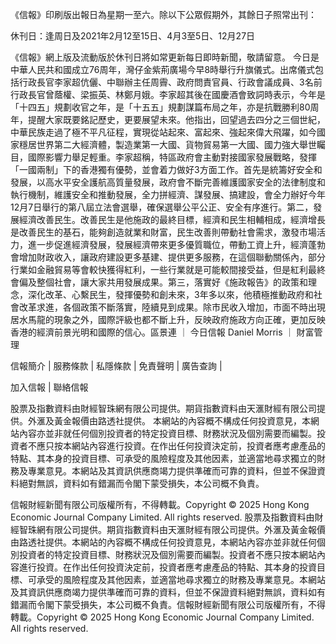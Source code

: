 《信報》印刷版出報日為星期一至六。除以下公眾假期外，其餘日子照常出刊：

休刊日：逢周日及2021年2月12至15日、4月3至5日、12月27日

《信報》網上版及流動版於休刊日將如常更新每日即時新聞，敬請留意。
今日是中華人民共和國成立76周年，灣仔金紫荊廣場今早8時舉行升旗儀式。出席儀式包括行政長官李家超伉儷、中聯辦主任周霽、政府問責官員、行政會議成員、3名前行政長官曾蔭權、梁振英、林鄭月娥。李家超其後在國慶酒會致詞時表示，今年是「十四五」規劃收官之年，是「十五五」規劃謀篇布局之年，亦是抗戰勝利80周年，提醒大家既要銘記歷史，更要展望未來。他指出，回望過去四分之三個世紀，中華民族走過了極不平凡征程，實現從站起來、富起來、強起來偉大飛躍，如今國家穩居世界第二大經濟體，製造業第一大國、貨物貿易第一大國、國力強大舉世矚目，國際影響力舉足輕重。李家超稱，特區政府會主動對接國家發展戰略，發揮「一國兩制」下的香港獨有優勢，並會着力做好3方面工作。首先是統籌好安全和發展，以高水平安全護航高質量發展，政府會不斷完善維護國家安全的法律制度和執行機制，維護安全和推動發展，全力拼經濟、謀發展、搞建設，會全力辦好今年12月7日舉行的第八屆立法會選舉，確保選舉公平公正、安全有序進行。第二，發展經濟改善民生。改善民生是他施政的最終目標，經濟和民生相輔相成，經濟增長是改善民生的基石，能夠創造就業和財富，民生改善則帶動社會需求，激發市場活力，進一步促進經濟發展，發展經濟帶來更多優質職位，帶動工資上升，經濟蓬勃會增加財政收入，讓政府建設更多基建、提供更多服務，在這個聯動關係內，部分行業如金融貿易等會較快獲得紅利，一些行業就是可能較間接受益，但是紅利最終會偏及整個社會，讓大家共用發展成果。第三，落實好《施政報告》的政策和理念，深化改革、心繫民生，發揮優勢和創未來，3年多以來，他積極推動政府和社會改革求進，各個政策不斷落實，陸續見到成果。除市民收入增加，市面不時出現居水馬龍的現象之外，國際評級也都不斷上升，反映政府施政方向正確，更加反映香港的經濟前景光明和國際的信心。區景連
      		      	 ｜ 
     			       		      	 	今日信報
Daniel Morris
      		      	 ｜ 
     			       		      	 	財富管理

信報簡介 | 
	        服務條款 | 
	        私隱條款 | 
	        免責聲明 | 
	        廣告查詢 | 
			
加入信報 | 
	        聯絡信報

股票及指數資料由財經智珠網有限公司提供。期貨指數資料由天滙財經有限公司提供。外滙及黃金報價由路透社提供。
本網站的內容概不構成任何投資意見，本網站內容亦並非就任何個別投資者的特定投資目標、財務狀況及個別需要而編製。投資者不應只按本網站內容進行投資。在作出任何投資決定前，投資者應考慮產品的特點、其本身的投資目標、可承受的風險程度及其他因素，並適當地尋求獨立的財務及專業意見。本網站及其資訊供應商竭力提供準確而可靠的資料，但並不保證資料絕對無誤，資料如有錯漏而令閣下蒙受損失，本公司概不負責。

信報財經新聞有限公司版權所有，不得轉載。Copyright © 2025 Hong Kong Economic Journal Company Limited. All rights reserved.
股票及指數資料由財經智珠網有限公司提供。期貨指數資料由天滙財經有限公司提供。外滙及黃金報價由路透社提供。本網站的內容概不構成任何投資意見，本網站內容亦並非就任何個別投資者的特定投資目標、財務狀況及個別需要而編製。投資者不應只按本網站內容進行投資。在作出任何投資決定前，投資者應考慮產品的特點、其本身的投資目標、可承受的風險程度及其他因素，並適當地尋求獨立的財務及專業意見。本網站及其資訊供應商竭力提供準確而可靠的資料，但並不保證資料絕對無誤，資料如有錯漏而令閣下蒙受損失，本公司概不負責。信報財經新聞有限公司版權所有，不得轉載。Copyright © 2025 Hong Kong Economic Journal Company Limited. All rights reserved.
